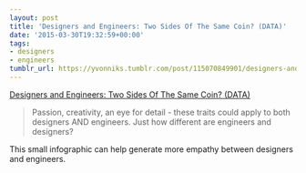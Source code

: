```yaml
---
layout: post
title: 'Designers and Engineers: Two Sides Of The Same Coin? (DATA)'
date: '2015-03-30T19:32:59+00:00'
tags:
- designers
- engineers
tumblr_url: https://yvonniks.tumblr.com/post/115070849901/designers-and-engineers-two-sides-of-the-same
---
```

[Designers and Engineers: Two Sides Of The Same Coin? (DATA)](http://www.good.co/blog/2014/09/24/designers-and-engineers-data-infographic/)  

> Passion, creativity, an eye for detail - these traits could apply to both designers AND engineers. Just how different are engineers and designers?&nbsp;

This small infographic can help generate more empathy between designers and engineers.&nbsp;
